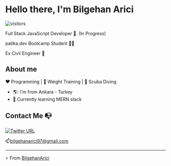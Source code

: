 # Hello there, I'm Bilgehan Arici 

![visitors](https://visitor-badge.glitch.me/badge?page_id=${BilgehanArici}.${416281047})

Full Stack JavaScript Developer :robot:. (In Progress)

patika.dev Bootcamp Student 👨‍💻

Ex Civil Engineer 👷


## About me 

:heart: Programming | :black_heart: Weight Training | :blue_heart: Scuba Diving

- 🌎: I'm from Ankara - Turkey
- :gem:   Currently learning MERN stack


## Contact Me :mailbox_with_no_mail:


[![Twitter URL](https://img.shields.io/twitter/url?color=%230072b1&label=connect&logo=linkedin&logoColor=%230072b1&style=flat-square&url=https%3A%2F%2Fwww.linkedin.com%2Fin%2Falejandro-ramirez-ciceros%2F)](https://tr.linkedin.com/in/bilgehan-arici-007968158)

📫bilgehanarici97@gmail.com

---
⭐️ From [BilgehanArici](https://github.com/BilgehanArici)
